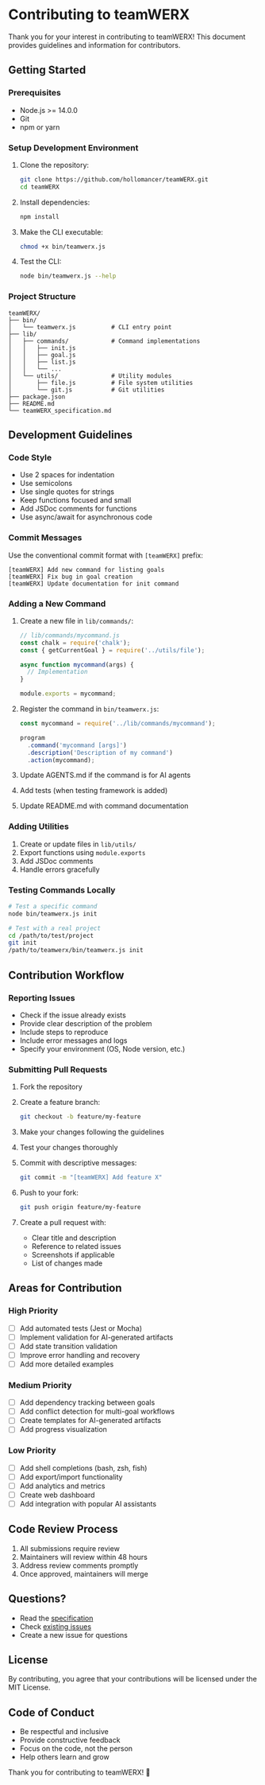 # Contributing to teamWERX

Thank you for your interest in contributing to teamWERX! This document provides guidelines and information for contributors.

## Getting Started

### Prerequisites

- Node.js >= 14.0.0
- Git
- npm or yarn

### Setup Development Environment

1. Clone the repository:
   ```bash
   git clone https://github.com/hollomancer/teamWERX.git
   cd teamWERX
   ```

2. Install dependencies:
   ```bash
   npm install
   ```

3. Make the CLI executable:
   ```bash
   chmod +x bin/teamwerx.js
   ```

4. Test the CLI:
   ```bash
   node bin/teamwerx.js --help
   ```

### Project Structure

```
teamWERX/
├── bin/
│   └── teamwerx.js          # CLI entry point
├── lib/
│   ├── commands/            # Command implementations
│   │   ├── init.js
│   │   ├── goal.js
│   │   ├── list.js
│   │   └── ...
│   └── utils/               # Utility modules
│       ├── file.js          # File system utilities
│       └── git.js           # Git utilities
├── package.json
├── README.md
└── teamWERX_specification.md
```

## Development Guidelines

### Code Style

- Use 2 spaces for indentation
- Use semicolons
- Use single quotes for strings
- Keep functions focused and small
- Add JSDoc comments for functions
- Use async/await for asynchronous code

### Commit Messages

Use the conventional commit format with `[teamWERX]` prefix:

```
[teamWERX] Add new command for listing goals
[teamWERX] Fix bug in goal creation
[teamWERX] Update documentation for init command
```

### Adding a New Command

1. Create a new file in `lib/commands/`:
   ```javascript
   // lib/commands/mycommand.js
   const chalk = require('chalk');
   const { getCurrentGoal } = require('../utils/file');

   async function mycommand(args) {
     // Implementation
   }

   module.exports = mycommand;
   ```

2. Register the command in `bin/teamwerx.js`:
   ```javascript
   const mycommand = require('../lib/commands/mycommand');
   
   program
     .command('mycommand [args]')
     .description('Description of my command')
     .action(mycommand);
   ```

3. Update AGENTS.md if the command is for AI agents

4. Add tests (when testing framework is added)

5. Update README.md with command documentation

### Adding Utilities

1. Create or update files in `lib/utils/`
2. Export functions using `module.exports`
3. Add JSDoc comments
4. Handle errors gracefully

### Testing Commands Locally

```bash
# Test a specific command
node bin/teamwerx.js init

# Test with a real project
cd /path/to/test/project
git init
/path/to/teamwerx/bin/teamwerx.js init
```

## Contribution Workflow

### Reporting Issues

- Check if the issue already exists
- Provide clear description of the problem
- Include steps to reproduce
- Include error messages and logs
- Specify your environment (OS, Node version, etc.)

### Submitting Pull Requests

1. Fork the repository
2. Create a feature branch:
   ```bash
   git checkout -b feature/my-feature
   ```

3. Make your changes following the guidelines

4. Test your changes thoroughly

5. Commit with descriptive messages:
   ```bash
   git commit -m "[teamWERX] Add feature X"
   ```

6. Push to your fork:
   ```bash
   git push origin feature/my-feature
   ```

7. Create a pull request with:
   - Clear title and description
   - Reference to related issues
   - Screenshots if applicable
   - List of changes made

## Areas for Contribution

### High Priority

- [ ] Add automated tests (Jest or Mocha)
- [ ] Implement validation for AI-generated artifacts
- [ ] Add state transition validation
- [ ] Improve error handling and recovery
- [ ] Add more detailed examples

### Medium Priority

- [ ] Add dependency tracking between goals
- [ ] Add conflict detection for multi-goal workflows
- [ ] Create templates for AI-generated artifacts
- [ ] Add progress visualization

### Low Priority

- [ ] Add shell completions (bash, zsh, fish)
- [ ] Add export/import functionality
- [ ] Add analytics and metrics
- [ ] Create web dashboard
- [ ] Add integration with popular AI assistants

## Code Review Process

1. All submissions require review
2. Maintainers will review within 48 hours
3. Address review comments promptly
4. Once approved, maintainers will merge

## Questions?

- Read the [specification](teamWERX_specification.md)
- Check [existing issues](https://github.com/hollomancer/teamWERX/issues)
- Create a new issue for questions

## License

By contributing, you agree that your contributions will be licensed under the MIT License.

## Code of Conduct

- Be respectful and inclusive
- Provide constructive feedback
- Focus on the code, not the person
- Help others learn and grow

Thank you for contributing to teamWERX! 🚀
